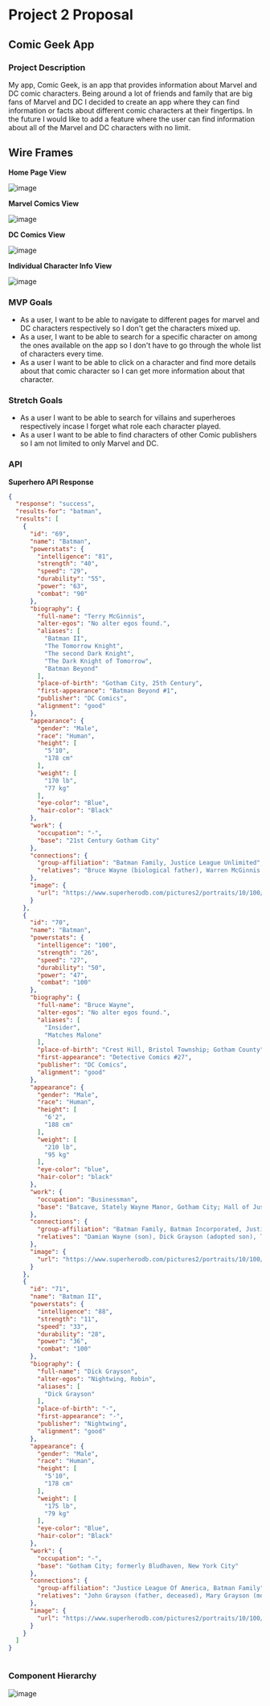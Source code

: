 # Project 2 Proposal

## Comic Geek App

### Project Description

My app, Comic Geek, is an app that provides information about Marvel and DC comic characters. Being around a lot of friends and family that are big fans of Marvel and DC I decided to create an app where they can find information or facts about different comic characters at their fingertips. In the future I would like to add a feature where the user can find information about all of the Marvel and DC characters with no limit.

## Wire Frames

**Home Page View**

![image](https://i.imgur.com/uKteuKL.png)

**Marvel Comics View**

![image](https://i.imgur.com/UmiIJwj.png)

**DC Comics View**

![image](https://i.imgur.com/P9ppeYT.png)

**Individual Character Info View**

![image](https://i.imgur.com/DUE9wpw.png)

### MVP Goals

- As a user, I want to be able to navigate to different pages for marvel and DC characters respectively so I don't get the characters mixed up.
- As a user, I want to be able to search for a specific character on among the ones available on the app so I don't have to go through the whole list of characters every time.
- As a user I want to be able to click on a character and find more details about that comic character so I can get more information about that character.

### Stretch Goals
- As a user I want to be able to search for villains and superheroes respectively incase I forget what role each character played.
- As a user I want to be able to find characters of other Comic publishers so I am not limited to only Marvel and DC.

### API

**Superhero API Response**

```json
{
  "response": "success",
  "results-for": "batman",
  "results": [
    {
      "id": "69",
      "name": "Batman",
      "powerstats": {
        "intelligence": "81",
        "strength": "40",
        "speed": "29",
        "durability": "55",
        "power": "63",
        "combat": "90"
      },
      "biography": {
        "full-name": "Terry McGinnis",
        "alter-egos": "No alter egos found.",
        "aliases": [
          "Batman II",
          "The Tomorrow Knight",
          "The second Dark Knight",
          "The Dark Knight of Tomorrow",
          "Batman Beyond"
        ],
        "place-of-birth": "Gotham City, 25th Century",
        "first-appearance": "Batman Beyond #1",
        "publisher": "DC Comics",
        "alignment": "good"
      },
      "appearance": {
        "gender": "Male",
        "race": "Human",
        "height": [
          "5'10",
          "178 cm"
        ],
        "weight": [
          "170 lb",
          "77 kg"
        ],
        "eye-color": "Blue",
        "hair-color": "Black"
      },
      "work": {
        "occupation": "-",
        "base": "21st Century Gotham City"
      },
      "connections": {
        "group-affiliation": "Batman Family, Justice League Unlimited",
        "relatives": "Bruce Wayne (biological father), Warren McGinnis (father, deceased), Mary McGinnis (mother), Matt McGinnis (brother)"
      },
      "image": {
        "url": "https://www.superherodb.com/pictures2/portraits/10/100/10441.jpg"
      }
    },
    {
      "id": "70",
      "name": "Batman",
      "powerstats": {
        "intelligence": "100",
        "strength": "26",
        "speed": "27",
        "durability": "50",
        "power": "47",
        "combat": "100"
      },
      "biography": {
        "full-name": "Bruce Wayne",
        "alter-egos": "No alter egos found.",
        "aliases": [
          "Insider",
          "Matches Malone"
        ],
        "place-of-birth": "Crest Hill, Bristol Township; Gotham County",
        "first-appearance": "Detective Comics #27",
        "publisher": "DC Comics",
        "alignment": "good"
      },
      "appearance": {
        "gender": "Male",
        "race": "Human",
        "height": [
          "6'2",
          "188 cm"
        ],
        "weight": [
          "210 lb",
          "95 kg"
        ],
        "eye-color": "blue",
        "hair-color": "black"
      },
      "work": {
        "occupation": "Businessman",
        "base": "Batcave, Stately Wayne Manor, Gotham City; Hall of Justice, Justice League Watchtower"
      },
      "connections": {
        "group-affiliation": "Batman Family, Batman Incorporated, Justice League, Outsiders, Wayne Enterprises, Club of Heroes, formerly White Lantern Corps, Sinestro Corps",
        "relatives": "Damian Wayne (son), Dick Grayson (adopted son), Tim Drake (adopted son), Jason Todd (adopted son), Cassandra Cain (adopted ward)\nMartha Wayne (mother, deceased), Thomas Wayne (father, deceased), Alfred Pennyworth (former guardian), Roderick Kane (grandfather, deceased), Elizabeth Kane (grandmother, deceased), Nathan Kane (uncle, deceased), Simon Hurt (ancestor), Wayne Family"
      },
      "image": {
        "url": "https://www.superherodb.com/pictures2/portraits/10/100/639.jpg"
      }
    },
    {
      "id": "71",
      "name": "Batman II",
      "powerstats": {
        "intelligence": "88",
        "strength": "11",
        "speed": "33",
        "durability": "28",
        "power": "36",
        "combat": "100"
      },
      "biography": {
        "full-name": "Dick Grayson",
        "alter-egos": "Nightwing, Robin",
        "aliases": [
          "Dick Grayson"
        ],
        "place-of-birth": "-",
        "first-appearance": "-",
        "publisher": "Nightwing",
        "alignment": "good"
      },
      "appearance": {
        "gender": "Male",
        "race": "Human",
        "height": [
          "5'10",
          "178 cm"
        ],
        "weight": [
          "175 lb",
          "79 kg"
        ],
        "eye-color": "Blue",
        "hair-color": "Black"
      },
      "work": {
        "occupation": "-",
        "base": "Gotham City; formerly Bludhaven, New York City"
      },
      "connections": {
        "group-affiliation": "Justice League Of America, Batman Family",
        "relatives": "John Grayson (father, deceased), Mary Grayson (mother, deceased), Bruce Wayne / Batman (adoptive father), Damian Wayne / Robin (foster brother), Jason Todd / Red Hood (adoptive brother), Tim Drake / Red Robin (adoptive brother), Cassandra Cain / Batgirl IV (adoptive sister)"
      },
      "image": {
        "url": "https://www.superherodb.com/pictures2/portraits/10/100/1496.jpg"
      }
    }
  ]
}



```
### Component Hierarchy
![image](https://i.imgur.com/RoORzkH.png)
